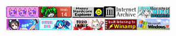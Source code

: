 ![](/8831/bobbutton.gif)![](/8831/censor_14c.gif)![](/8831/happyhardcore.gif)![](/8831/internetarchive.gif)![](/8831/miku.gif)![](/8831/nya2.gif)![](/8831/sitebutton.png)![](/8831/toroinoue.png)![](/8831/winamp-miniban.gif)![](/8831/winxp.gif)